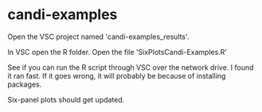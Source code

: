 # candi-examples

Open the VSC project named 'candi-examples_results'.

In VSC open the R folder.
Open the file 'SixPlotsCandi-Examples.R'

See if you can run the R script through VSC over the network drive. I found it ran fast.
If it goes wrong, it will probably be because of installing packages.

Six-panel plots should get updated. 
